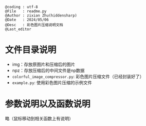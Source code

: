 ```
@coding : utf-8
@File   : readme.py
@Author : zixian Zhu(hiddensharp)
@Date   : 2024/05/06
@Desc   : 彩色图片压缩说明文档
@Last_editor 
```

# 文件目录说明

- img：存放原图片和压缩后的图片
- npz：存放压缩后的中间文件是np数据
- `colorful_image_compressor.py`: 彩色图片压缩文件（已经封装好了）
- `example.py`: 使用彩色图片压缩的示例文件

# 参数说明以及函数说明

略（鼠标移动到相关函数上有说明）